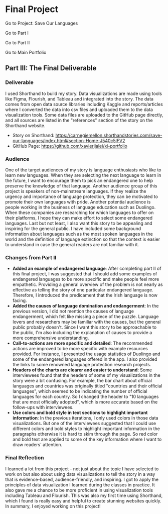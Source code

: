 # Final Project

Go to Project: Save Our Languages

Go to Part I

Go to Part II

Go to Main Portfolio

## Part III: The Final Deliverable

### Deliverable

I used Shorthand to build my story. Data visualizations are made using tools like Figma, Flourish, and Tableau and integrated into the story. The data comes from open data source libraries including Kaggle and reports/articles where I converted the data into csv files and uploaded them to the data visualization tools. Some data files are uploaded to the GitHub page directly, and all sources are listed in the "references" section of the story on the Shorthand website.

- Story on Shorthand: https://carnegiemellon.shorthandstories.com/save-our-languages/index.html#section-Home-J540c5lFV2
- GitHub Page: https://github.com/xavierjialei/xi-portfolio

### Audience

One of the target audiences of my story is language enthusiasts who like to learn new languages. When they are selecting the next language to learn in the future, I want to encourage them to pick an endangered one to help preserve the knowledge of that language. Another audience group of this project is speakers of non-mainstream languages. If they realize the urgency and importance of language protection, they can be motivated to promote their own languages with pride. Another potential audience is people working in the business of language education such as Duolingo. When these companies are researching for which languages to offer on their platforms, I hope they can make effort to select some endangered languages. Last but not least, I also want this story to be appealing and inspiring for the general public. I have included some background information about languages such as the most spoken languages in the world and the definition of language extinction so that the context is easier to understand in case the general readers are not familiar with it.


### Changes from Part II

- **Added an example of endangered language**: After completing part II of this final project, I was suggested that I should add some examples of endangered languages to be more specific and make people feel more empathetic. Providing a general overview of the problem is not nearly as effective as telling the story of one particular endangered language. Therefore, I introduced the predicament that the Irish language is now facing.
- **Added the causes of language domination and endangerment**: In the previous version, I did not mention the causes of language endangerment, which felt like missing a piece of the puzzle. Language lovers and researchers may be familiar with the causes, but the general public probably doesn't. Since I want this story to be approachable to the public, I'm also including the explanation of causes to provide a more comprehensive understanding.
- **Call-to-actions are more specific and detailed**: The recommended actions are improved to be more specific with example resources provided. For instance, I presented the usage statistics of Duolingo and some of the endangered languages offered in the app. I also provided the links to some renowned language protection research projects.
- **Headers of the charts are clearer and easier to understand**: Some interviewees found that the headers of some of my visualizations in the story were a bit confusing. For example, the bar chart about official languages and countries was originally titled "countries and their official languages", which seemed to be indicating the number of official languages for each country. So I changed the header to "10 languages that are most officially adopted", which is more accurate based on the follow-ups with interviewees.
- **Use colors and bold style in text sections to highlight important information**: In the previous iterations, I only used colors in those data visualizations. But one of the interviewees suggested that I could use different colors and bold styles to highlight important information in the paragraphs otherwise it is hard to skim through the page. So red color and bold text are applied to some of the key information where I want to draw readers' attention.

### Final Reflection

I learned a lot from this project - not just about the topic I have selected to work on but also about using data visualizations to tell the story in a way that is evidence-based, audience-friendly, and inspiring. I got to apply the principles of data visualization I learned during the classes in practice. It also gave me a chance to be more proficient in using visualization tools including Tableau and Flourish. This was also my first time using Shorthand, which I found is really easy and helpful to create stunning websites quickly. In summary, I enjoyed working on this project!
